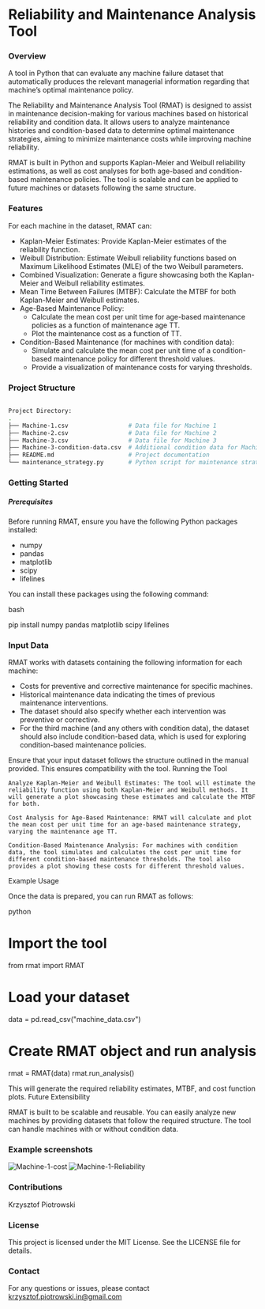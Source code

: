 # Reliability and Maintenance Analysis Tool

### Overview
A tool in Python that can evaluate any machine failure dataset that automatically produces the relevant managerial information regarding that machine’s optimal maintenance policy.


The Reliability and Maintenance Analysis Tool (RMAT) is designed to assist in maintenance decision-making for various machines based on historical reliability and condition data. It allows users to analyze maintenance histories and condition-based data to determine optimal maintenance strategies, aiming to minimize maintenance costs while improving machine reliability.

RMAT is built in Python and supports Kaplan-Meier and Weibull reliability estimations, as well as cost analyses for both age-based and condition-based maintenance policies. The tool is scalable and can be applied to future machines or datasets following the same structure.

### Features

For each machine in the dataset, RMAT can:

- Kaplan-Meier Estimates: Provide Kaplan-Meier estimates of the reliability function.
- Weibull Distribution: Estimate Weibull reliability functions based on Maximum Likelihood Estimates (MLE) of the two Weibull parameters.
- Combined Visualization: Generate a figure showcasing both the Kaplan-Meier and Weibull reliability estimates.
- Mean Time Between Failures (MTBF): Calculate the MTBF for both Kaplan-Meier and Weibull estimates.
- Age-Based Maintenance Policy:
  - Calculate the mean cost per unit time for age-based maintenance policies as a function of maintenance age TT.
  - Plot the maintenance cost as a function of TT.
- Condition-Based Maintenance (for machines with condition data):
  - Simulate and calculate the mean cost per unit time of a condition-based maintenance policy for different threshold values.
  - Provide a visualization of maintenance costs for varying thresholds.

### Project Structure 

```bash and 

Project Directory:
.
├── Machine-1.csv                 # Data file for Machine 1
├── Machine-2.csv                 # Data file for Machine 2
├── Machine-3.csv                 # Data file for Machine 3
├── Machine-3-condition-data.csv  # Additional condition data for Machine 3
├── README.md                     # Project documentation
└── maintenance_strategy.py       # Python script for maintenance strategy
```


### Getting Started
##### Prerequisites

Before running RMAT, ensure you have the following Python packages installed:
- numpy
- pandas
- matplotlib
- scipy
- lifelines

You can install these packages using the following command:

bash

pip install numpy pandas matplotlib scipy lifelines

### Input Data

RMAT works with datasets containing the following information for each machine:

- Costs for preventive and corrective maintenance for specific machines. 
- Historical maintenance data indicating the times of previous maintenance interventions.
- The dataset should also specify whether each intervention was preventive or corrective.
- For the third machine (and any others with condition data), the dataset should also include condition-based data, which is used for exploring condition-based maintenance policies.

Ensure that your input dataset follows the structure outlined in the manual provided. This ensures compatibility with the tool.
Running the Tool

    Analyze Kaplan-Meier and Weibull Estimates: The tool will estimate the reliability function using both Kaplan-Meier and Weibull methods. It will generate a plot showcasing these estimates and calculate the MTBF for both.

    Cost Analysis for Age-Based Maintenance: RMAT will calculate and plot the mean cost per unit time for an age-based maintenance strategy, varying the maintenance age TT.

    Condition-Based Maintenance Analysis: For machines with condition data, the tool simulates and calculates the cost per unit time for different condition-based maintenance thresholds. The tool also provides a plot showing these costs for different threshold values.

Example Usage

Once the data is prepared, you can run RMAT as follows:

python

# Import the tool
from rmat import RMAT

# Load your dataset
data = pd.read_csv("machine_data.csv")

# Create RMAT object and run analysis
rmat = RMAT(data)
rmat.run_analysis()

This will generate the required reliability estimates, MTBF, and cost function plots.
Future Extensibility

RMAT is built to be scalable and reusable. You can easily analyze new machines by providing datasets that follow the required structure. The tool can handle machines with or without condition data.

### Example screenshots
![Machine-1-cost](https://github.com/user-attachments/assets/90051582-70fa-4e5a-b8da-f3d1de5c7260)
![Machine-1-Reliability](https://github.com/user-attachments/assets/63719721-6678-4c43-a0e8-eb31d3a6071a)

### Contributions

Krzysztof Piotrowski

### License

This project is licensed under the MIT License. See the LICENSE file for details.

### Contact

For any questions or issues, please contact krzysztof.piotrowski.in@gmail.com

